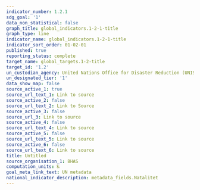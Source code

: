 ```yaml
---
indicator_number: 1.2.1
sdg_goal: '1'
data_non_statistical: false
graph_title: global_indicators.1-2-1-title
graph_type: line
indicator_name: global_indicators.1-2-1-title
indicator_sort_order: 01-02-01
published: true
reporting_status: complete
target_name: global_targets.1-2-title
target_id: '1.2'
un_custodian_agency: United Nations Office for Disaster Reduction (UNISDR)
un_designated_tier: '1'
data_show_map: false
source_active_1: true
source_url_text_1: Link to source
source_active_2: false
source_url_text_2: Link to Source
source_active_3: false
source_url_3: Link to source
source_active_4: false
source_url_text_4: Link to source
source_active_5: false
source_url_text_5: Link to source
source_active_6: false
source_url_text_6: Link to source
title: Untitled
source_organisation_1: BHAS
computation_units: ‰
goal_meta_link_text: UN metadata
national_indicator_description: metadata_fields.Natalitet
---
```

